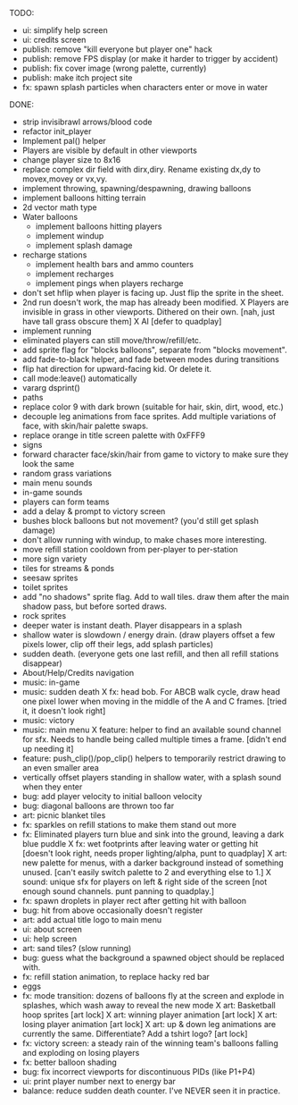 TODO:
- ui: simplify help screen
- ui: credits screen
- publish: remove "kill everyone but player one" hack
- publish: remove FPS display (or make it harder to trigger by accident)
- publish: fix cover image (wrong palette, currently)
- publish: make itch project site
- fx: spawn splash particles when characters enter or move in water
  
DONE:
* strip invisibrawl arrows/blood code
* refactor init_player
* Implement pal() helper
* Players are visible by default in other viewports
* change player size to 8x16
* replace complex dir field with dirx,diry. Rename existing dx,dy to movex,movey or vx,vy.
* implement throwing, spawning/despawning, drawing balloons
* implement balloons hitting terrain
* 2d vector math type
* Water balloons
  * implement balloons hitting players
  * implement windup
  * implement splash damage
* recharge stations
  * implement health bars and ammo counters
  * implement recharges
  * implement pings when players recharge
* don't set hflip when player is facing up. Just flip the sprite in the sheet.
* 2nd run doesn't work, the map has already been modified.
X Players are invisible in grass in other viewports. Dithered on their own. [nah, just have tall grass obscure them]
X AI [defer to quadplay]
* implement running
* eliminated players can still move/throw/refill/etc.
* add sprite flag for "blocks balloons", separate from "blocks movement".
* add fade-to-black helper, and fade between modes during transitions
* flip hat direction for upward-facing kid. Or delete it.
* call mode:leave() automatically
* vararg dsprint()
* paths
* replace color 9 with dark brown (suitable for hair, skin, dirt, wood, etc.)
* decouple leg animations from face sprites. Add multiple variations of face, with skin/hair palette swaps.
* replace orange in title screen palette with 0xFFF9
* signs
* forward character face/skin/hair from game to victory to make sure they look the same
* random grass variations
* main menu sounds
* in-game sounds
* players can form teams
* add a delay & prompt to victory screen
* bushes block balloons but not movement? (you'd still get splash damage)
* don't allow running with windup, to make chases more interesting.
* move refill station cooldown from per-player to per-station
* more sign variety
* tiles for streams & ponds
* seesaw sprites
* toilet sprites
* add "no shadows" sprite flag. Add to wall tiles. draw them after the main shadow pass, but before sorted draws.
* rock sprites
* deeper water is instant death. Player disappears in a splash
* shallow water is slowdown / energy drain. (draw players offset a few pixels lower, clip off their legs, add splash particles)
* sudden death. (everyone gets one last refill, and then all refill stations disappear)
* About/Help/Credits navigation
* music: in-game
* music: sudden death
X fx: head bob. For ABCB walk cycle, draw head one pixel lower when moving in the middle of the A and C frames. [tried it, it doesn't look right]
* music: victory
* music: main menu
X feature: helper to find an available sound channel for sfx. Needs to handle being called multiple times a frame. [didn't end up needing it]
* feature: push_clip()/pop_clip() helpers to temporarily restrict drawing to an even smaller area
* vertically offset players standing in shallow water, with a splash sound when they enter
* bug: add player velocity to initial balloon velocity
* bug: diagonal balloons are thrown too far
* art: picnic blanket tiles
* fx: sparkles on refill stations to make them stand out more
* fx: Eliminated players turn blue and sink into the ground, leaving a dark blue puddle
X fx: wet footprints after leaving water or getting hit [doesn't look right, needs proper lighting/alpha, punt to quadplay]
X art: new palette for menus, with a darker background instead of something unused. [can't easily switch palette to 2 and everything else to 1.]
X sound: unique sfx for players on left & right side of the screen [not enough sound channels. punt panning to quadplay.]
* fx: spawn droplets in player rect after getting hit with balloon
* bug: hit from above occasionally doesn't register
* art: add actual title logo to main menu
* ui: about screen
* ui: help screen
* art: sand tiles? (slow running)
* bug: guess what the background a spawned object should be replaced with.
* fx: refill station animation, to replace hacky red bar
* eggs
* fx: mode transition: dozens of balloons fly at the screen and explode in splashes, which wash away to reveal the new mode
X art: Basketball hoop sprites [art lock]
X art: winning player animation [art lock]
X art: losing player animation [art lock]
X art: up & down leg animations are currently the same. Differentiate? Add a tshirt logo? [art lock]
* fx: victory screen: a steady rain of the winning team's balloons falling and exploding on losing players
* fx: better balloon shading
* bug: fix incorrect viewports for discontinuous PIDs (like P1+P4)
* ui: print player number next to energy bar
* balance: reduce sudden death counter. I've NEVER seen it in practice.
